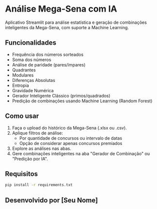 # Análise Mega-Sena com IA

Aplicativo Streamlit para análise estatística e geração de combinações inteligentes da Mega-Sena, com suporte a Machine Learning.

## Funcionalidades
- Frequência dos números sorteados
- Soma dos números
- Análise de paridade (pares/ímpares)
- Quadrantes
- Modulares
- Diferenças Absolutas
- Entropia
- Gravidade Numérica
- Gerador Inteligente Clássico (primos/quadrados)
- Predição de combinações usando Machine Learning (Random Forest)

## Como usar
1. Faça o upload do histórico da Mega-Sena (.xlsx ou .csv).
2. Aplique filtros de análise:
    - Por quantidade de concursos ou intervalo de datas
    - Opção de considerar apenas concursos premiados
3. Explore as análises nas abas.
4. Gere combinações inteligentes na aba "Gerador de Combinação" ou "Predição por IA".

## Requisitos
```bash
pip install -r requirements.txt
```

## Desenvolvido por [Seu Nome]
